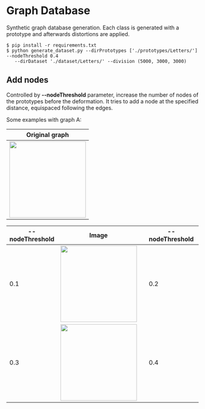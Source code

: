 # Graph Database

Synthetic graph database generation. Each class is generated with a prototype and afterwards distortions are applied.

    $ pip install -r requirements.txt
    $ python generate_dataset.py --dirPrototypes ['./prototypes/Letters/'] --nodeThreshold 0.4  
       --dirDataset './dataset/Letters/' --division (5000, 3000, 3000)
    
## Add nodes

Controlled by __--nodeThreshold__ parameter, increase the number of nodes of the prototypes before the deformation. It tries to add a node at the specified distance, equispaced following the edges.

Some examples with graph A:

|Original graph |
| ------------- |
|<img src="https://github.com/priba/graph_db/blob/master/prototypes/Letters/A.png" width="200">|

| --nodeThreshold  | Image | | --nodeThreshold  | Image |
| ------------- | ------------- | ------------- | ------------- | ------------- |
| 0.1  | <img src="https://github.com/priba/graph_db/blob/master/readme_plots/A_01.png" width="200"> | | 0.2 | <img src="https://github.com/priba/graph_db/blob/master/readme_plots/A_02.png" width="200"> |
| 0.3  | <img src="https://github.com/priba/graph_db/blob/master/readme_plots/A_03.png" width="200"> | | 0.4 | <img src="https://github.com/priba/graph_db/blob/master/readme_plots/A_04.png" width="200"> |
